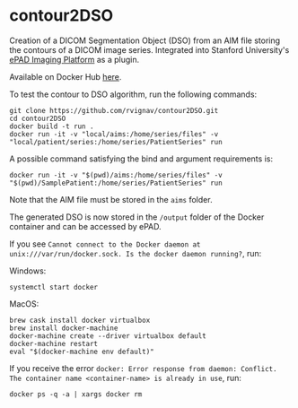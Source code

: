 # contour2DSO

Creation of a DICOM Segmentation Object (DSO) from an AIM file storing the contours of a DICOM image series. Integrated into Stanford University's [ePAD Imaging Platform](https://epad.stanford.edu/plugins) as a plugin.

Available on Docker Hub [here](https://hub.docker.com/repository/docker/rvignav/contour2dso).

To test the contour to DSO algorithm, run the following commands:

    git clone https://github.com/rvignav/contour2DSO.git
    cd contour2DSO
    docker build -t run .
    docker run -it -v "local/aims:/home/series/files" -v "local/patient/series:/home/series/PatientSeries" run

A possible command satisfying the bind and argument requirements is:

    docker run -it -v "$(pwd)/aims:/home/series/files" -v "$(pwd)/SamplePatient:/home/series/PatientSeries" run

Note that the AIM file must be stored in the `aims` folder.

The generated DSO is now stored in the `/output` folder of the Docker container and can be accessed by ePAD.

If you see `Cannot connect to the Docker daemon at unix:///var/run/docker.sock. Is the docker daemon running?`, run:

Windows:

    systemctl start docker

MacOS:

    brew cask install docker virtualbox
    brew install docker-machine
    docker-machine create --driver virtualbox default
    docker-machine restart
    eval "$(docker-machine env default)"

If you receive the error `docker: Error response from daemon: Conflict. The container name <container-name> is already in use`, run:

    docker ps -q -a | xargs docker rm
